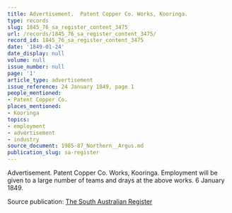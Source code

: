 ```yaml
---
title: Advertisement.  Patent Copper Co. Works, Kooringa.
type: records
slug: 1845_76_sa_register_content_3475
url: /records/1845_76_sa_register_content_3475/
record_id: 1845_76_sa_register_content_3475
date: '1849-01-24'
date_display: null
volume: null
issue_number: null
page: '1'
article_type: advertisement
issue_reference: 24 January 1849, page 1
people_mentioned:
- Patent Copper Co.
places_mentioned:
- Kooringa
topics:
- employment
- advertisement
- industry
source_document: 1985-87_Northern__Argus.md
publication_slug: sa-register
---
```


Advertisement.  Patent Copper Co. Works, Kooringa.  Employment will be given to a large number of teams and drays at the above works.  6 January 1849.

Source publication: [The South Australian Register](/publications/sa-register/)
